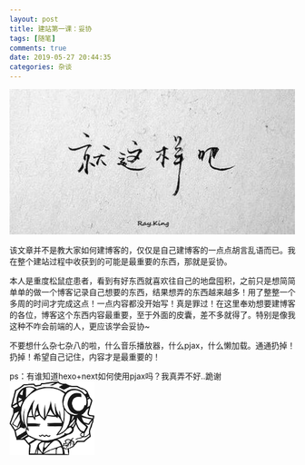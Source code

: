```yaml
---
layout: post
title: 建站第一课：妥协
tags: [随笔]
comments: true
date: 2019-05-27 20:44:35
categories: 杂谈
---
```


![](/assets/blogImg/2019.06.02/就这样吧.jpg)

该文章并不是教大家如何建博客的，仅仅是自己建博客的一点点胡言乱语而已。我在整个建站过程中收获到的可能是最重要的东西，那就是妥协。

<!-- more -->

本人是重度松鼠症患者，看到有好东西就喜欢往自己的地盘囤积，之前只是想简简单单的做一个博客记录自己想要的东西，结果想弄的东西越来越多！用了整整一个多周的时间才完成这点！一点内容都没开始写！真是罪过！在这里奉劝想要建博客的各位，博客这个东西内容最重要，至于外面的皮囊，差不多就得了。特别是像我这种不咋会前端的人，更应该学会妥协~

不要想什么杂七杂八的啦，什么音乐播放器，什么pjax，什么懒加载。通通扔掉！扔掉！希望自己记住，内容才是最重要的！

ps：有谁知道hexo+next如何使用pjax吗？我真弄不好..跪谢![](/assets/img/acfun_emoji/冰冻.png)

